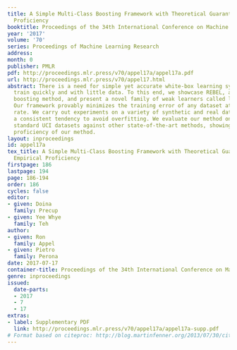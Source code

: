 ```yaml
---
title: A Simple Multi-Class Boosting Framework with Theoretical Guarantees and Empirical
  Proficiency
booktitle: Proceedings of the 34th International Conference on Machine Learning
year: '2017'
volume: '70'
series: Proceedings of Machine Learning Research
address: 
month: 0
publisher: PMLR
pdf: http://proceedings.mlr.press/v70/appel17a/appel17a.pdf
url: http://proceedings.mlr.press/v70/appel17.html
abstract: There is a need for simple yet accurate white-box learning systems that
  train quickly and with little data. To this end, we showcase REBEL, a multi-class
  boosting method, and present a novel family of weak learners called localized similarities.
  Our framework provably minimizes the training error of any dataset at an exponential
  rate. We carry out experiments on a variety of synthetic and real datasets, demonstrating
  a consistent tendency to avoid overfitting. We evaluate our method on MNIST and
  standard UCI datasets against other state-of-the-art methods, showing the empirical
  proficiency of our method.
layout: inproceedings
id: appel17a
tex_title: A Simple Multi-Class Boosting Framework with Theoretical Guarantees and
  Empirical Proficiency
firstpage: 186
lastpage: 194
page: 186-194
order: 186
cycles: false
editor:
- given: Doina
  family: Precup
- given: Yee Whye
  family: Teh
author:
- given: Ron
  family: Appel
- given: Pietro
  family: Perona
date: 2017-07-17
container-title: Proceedings of the 34th International Conference on Machine Learning
genre: inproceedings
issued:
  date-parts:
  - 2017
  - 7
  - 17
extras:
- label: Supplementary PDF
  link: http://proceedings.mlr.press/v70/appel17a/appel17a-supp.pdf
# Format based on citeproc: http://blog.martinfenner.org/2013/07/30/citeproc-yaml-for-bibliographies/
---
```

